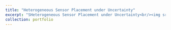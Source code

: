 ```yaml
---
title: "Heterogeneous Sensor Placement under Uncertainty"
excerpt: "SHeterogeneous Sensor Placement under Uncertainty<br/><img src='/images/sp.jpeg'>"
collection: portfolio
---
```


<!-- This is an item in your portfolio. It can be have images or nice text. If you name the file .md, it will be parsed as markdown. If you name the file .html, it will be parsed as HTML.  -->
